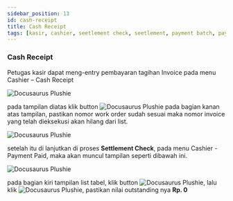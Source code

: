 ```yaml
---
sidebar_position: 13
id: cash-receipt
title: Cash Receipt
tags: [kasir, cashier, seetlement check, seetlement, payment batch, payment, cash receipt, oracle]
---
```


### Cash Receipt

Petugas kasir dapat meng-entry pembayaran tagihan Invoice pada menu Cashier – Cash Receipt 

![Docusaurus Plushie](/img/body-painting/cash-receipt/1.png)

pada tampilan diatas klik button ![Docusaurus Plushie](/img/body-painting/cash-receipt/payment-batch.png) pada bagian kanan atas tampilan, pastikan nomor work order sudah sesuai maka nomor invoice yang telah dieksekusi akan hilang dari list.

![Docusaurus Plushie](/img/body-painting/cash-receipt/2.png)

setelah itu di lanjutkan di proses **Settlement Check**, pada menu Cashier - Payment Paid, maka akan muncul tampilan seperti dibawah ini.

![Docusaurus Plushie](/img/body-painting/cash-receipt/3.png)

pada bagian kiri tampilan list tabel, klik button ![Docusaurus Plushie](/img/body-painting/cash-receipt/tigatitik.png), lalu klik ![Docusaurus Plushie](/img/body-painting/cash-receipt/seatle-check.png), pastikan nilai outstanding nya **Rp. 0**